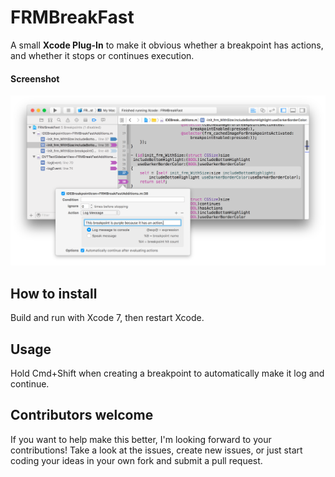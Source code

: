 FRMBreakFast
======
A small **Xcode Plug-In** to make it obvious whether a breakpoint has actions, and whether it stops or continues execution.

#### Screenshot
![Screenshot](https://raw.githubusercontent.com/fzwo/FRMBreakFast/master/screenshot.png "screenshot")

## How to install
Build and run with Xcode 7, then restart Xcode.

## Usage
Hold Cmd+Shift when creating a breakpoint to automatically make it log and continue.

## Contributors welcome
If you want to help make this better, I'm looking forward to your contributions!
Take a look at the issues, create new issues, or just start coding your ideas in your own fork and submit a pull request.
